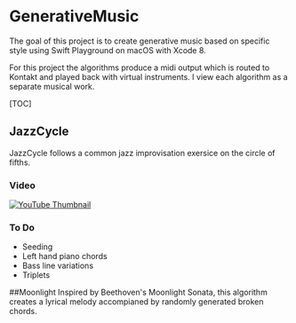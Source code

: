 # GenerativeMusic

The goal of this project is to create generative music based on specific style using Swift Playground on macOS with Xcode 8.

For this project the algorithms produce a midi output which is routed to Kontakt and played back with virtual instruments. I view each algorithm as a separate musical work. 

[TOC]

## JazzCycle

JazzCycle follows a common jazz improvisation exersice on the circle of fifths.

### Video

[![YouTube Thumbnail](http://img.youtube.com/vi/1q921-EMoXw/1.jpg)](https://youtu.be/1q921-EMoXw)

### To Do

* Seeding
* Left hand piano chords
* Bass line variations
* Triplets

##Moonlight
Inspired by Beethoven's Moonlight Sonata, this algorithm creates a lyrical melody accompianed by randomly generated broken chords. 

